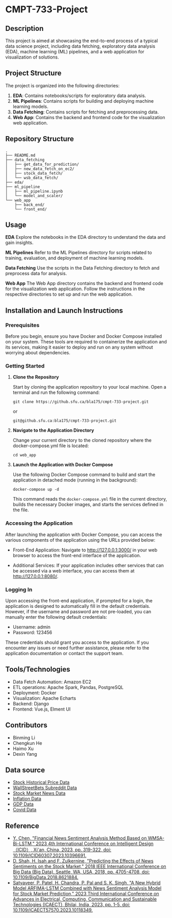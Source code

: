 # CMPT-733-Project

## Description
This project is aimed at showcasing the end-to-end process of a typical data science project, including data fetching, exploratory data analysis (EDA), machine learning (ML) pipelines, and a web application for visualization of solutions.

## Project Structure
The project is organized into the following directories:

1. **EDA**: Contains notebooks/scripts for exploratory data analysis.
2. **ML Pipelines**: Contains scripts for building and deploying machine learning models.
3. **Data Fetching**: Contains scripts for fetching and preprocessing data.
4. **Web App**: Contains the backend and frontend code for the visualization web application.

## Repository Structure

```
.
├── README.md
├── data_fetching
│   ├── get_data_for_prediction/
│   ├── new_data_fetch_on_ec2/
│   ├── stock_data_fetch/
│   └── wsb_data_fetch/
├── eda/
├── ml_pipeline
│   ├── ml_pipeline.ipynb
│   └── model_and_scaler/
└── web_app
    ├── back_end/
    └── front_end/
```

## Usage
**EDA**
Explore the notebooks in the EDA directory to understand the data and gain insights.

**ML Pipelines**
Refer to the ML Pipelines directory for scripts related to training, evaluation, and deployment of machine learning models.

**Data Fetching**
Use the scripts in the Data Fetching directory to fetch and preprocess data for analysis.

**Web App**
The Web App directory contains the backend and frontend code for the visualization web application. Follow the instructions in the respective directories to set up and run the web application.

## Installation and Launch Instructions
### Prerequisites
Before you begin, ensure you have Docker and Docker Compose installed on your system. These tools are required to containerize the application and its services, making it easier to deploy and run on any system without worrying about dependencies.

### Getting Started
1. **Clone the Repository**

    Start by cloning the application repository to your local machine. Open a terminal and run the following command:

    ```
    git clone https://github.sfu.ca/bla175/cmpt-733-project.git
    ```

    or 

    ```
    git@github.sfu.ca:bla175/cmpt-733-project.git
    ```

2. **Navigate to the Application Directory**

    Change your current directory to the cloned repository where the docker-compose.yml file is located:

    ```
    cd web_app
    ```

3. **Launch the Application with Docker Compose**

    Use the following Docker Compose command to build and start the application in detached mode (running in the background):

    ```
    docker-compose up -d
    ```
    This command reads the `docker-compose.yml` file in the current directory, builds the necessary Docker images, and starts the services defined in the file.

### Accessing the Application
After launching the application with Docker Compose, you can access the various components of the application using the URLs provided below:

- Front-End Application: Navigate to http://127.0.0.1:3000/ in your web browser to access the front-end interface of the application.

- Additional Services: If your application includes other services that can be accessed via a web interface, you can access them at http://127.0.0.1:8080/.

### Logging In
Upon accessing the front-end application, if prompted for a login, the application is designed to automatically fill in the default credentials. However, if the username and password are not pre-loaded, you can manually enter the following default credentials:

- Username: admin
- Password: 123456

These credentials should grant you access to the application. If you encounter any issues or need further assistance, please refer to the application documentation or contact the support team.

## Tools/Technologies

* Data Fetch Automation: Amazon EC2
* ETL operations: Apache Spark, Pandas, PostgreSQL
* Deployment: Docker
* Visualization: Apache Echarts
* Backend: Django
* Frontend: Vue.js, Elment UI

## Contributors

* Binming Li
* Chengkun He
* Haimo Xu
* Dexin Yang

## Data source

* [Stock Historical Price Data](https://developer.yahoo.com/api/)
* [WallStreetBets Subreddit Data](https://praw.readthedocs.io/en/stable/)
* [Stock Market News Data](https://www.alphavantage.co/documentation/#intelligence)
* [Inflation Data](https://www.bls.gov/developers/api_signature_v2.htm)
* [GDP Data](https://www.bea.gov/)
* [Covid Data](https://api-ninjas.com/)

## Reference
* [Y. Chen, "Financial News Sentiment Analysis Method Based on WMSA-Bi-LSTM," 2023 4th International Conference on Intelligent Design（ICID）, Xi'an, China, 2023, pp. 319-322, doi: 10.1109/ICID60307.2023.10396691.](https://ieeexplore.ieee.org/stamp/stamp.jsp?tp=&arnumber=10396691&isnumber=10396668)
* [D. Shah, H. Isah and F. Zulkernine, "Predicting the Effects of News Sentiments on the Stock Market," 2018 IEEE International Conference on Big Data (Big Data), Seattle, WA, USA, 2018, pp. 4705-4708, doi: 10.1109/BigData.2018.8621884.](https://ieeexplore.ieee.org/stamp/stamp.jsp?tp=&arnumber=8621884&isnumber=8621858)
* [Satyaveer, P. Patel, H. Chandra, P. Pal and S. K. Singh, "A New Hybrid Model ARFIMA-LSTM Combined with News Sentiment Analysis Model for Stock Market Prediction," 2023 Third International Conference on Advances in Electrical, Computing, Communication and Sustainable Technologies (ICAECT), Bhilai, India, 2023, pp. 1-5, doi: 10.1109/ICAECT57570.2023.10118349.](https://ieeexplore.ieee.org/stamp/stamp.jsp?tp=&arnumber=10118349&isnumber=10117572)